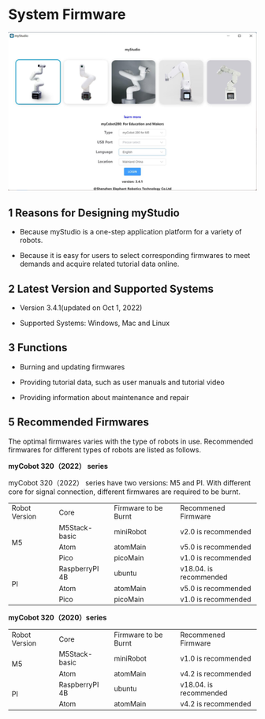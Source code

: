 # System Firmware

![mystudio1](../../resources/8-FilesDownload/4-BasicApplication/4.1/mystudioview.jpg)



## 1 Reasons for Designing myStudio

-   Because myStudio is a one-step application platform for a variety of robots.

-   Because it is easy for users to select corresponding firmwares to meet demands and acquire related tutorial data online.

## 2 Latest Version and Supported Systems

-   Version 3.4.1(updated on Oct 1, 2022)

-   Supported Systems: Windows, Mac and Linux

## 3 Functions

-   Burning and updating firmwares

-   Providing tutorial data, such as user manuals and tutorial video

-   Providing information about maintenance and repair


## 5 Recommended Firmwares 

The optimal firmwares varies with the type of robots in use. Recommended firmwares for different types of  robots are listed as follows.


**myCobot 320（2022） series**

myCobot 320（2022） series have two versions: M5 and PI. With different core for signal connection, different firmwares are required to be burnt.

<table>
<tr>
	<td>Robot Version</td>
    <td>Core</td>
    <td>Firmware to be Burnt</td>
    <td>Recommened Firmware</td>
</tr>
<tr>
	<td rowspan='3'>M5</td>
    <td>M5Stack-basic</td>
    <td>miniRobot</td>
    <td>v2.0 is recommended</td>
</tr>
<tr>
	<td>Atom</td>
    <td>atomMain</td>
    <td>v5.0 is recommended</td>
</tr>
<tr>
	<td>Pico</td>
    <td>picoMain</td>
    <td>v1.0 is recommended</td>
</tr>
<tr>
	<td rowspan='3'>PI</td>
    <td>RaspberryPI 4B</td>
    <td>ubuntu</td>
    <td>v18.04. is recommended</td>
</tr>
<tr>
	<td>Atom</td>
    <td>atomMain</td>
    <td>v5.0 is recommended</td>
</tr>
<tr>
	<td>Pico</td>
    <td>picoMain</td>
    <td>v1.0 is recommended</td>
</tr>
</table>

**myCobot 320（2020）series**

<table>
<tr>
	<td>Robot Version</td>
    <td>Core</td>
    <td>Firmware to be Burnt</td>
    <td>Recommened Firmware</td>
</tr>
<tr>
	<td rowspan='2'>M5</td>
    <td>M5Stack-basic</td>
    <td>miniRobot</td>
    <td>v1.0 is recommended</td>
</tr>
<tr>
	<td>Atom</td>
    <td>atomMain</td>
    <td>v4.2 is recommended</td>
</tr>
<tr>
	<td rowspan='2'>PI</td>
    <td>RaspberryPI 4B</td>
    <td>ubuntu</td>
    <td>v18.04. is recommended</td>
</tr>
<tr>
	<td>Atom</td>
    <td>atomMain</td>
    <td>v4.2 is recommended</td>
</tr>
</table>
